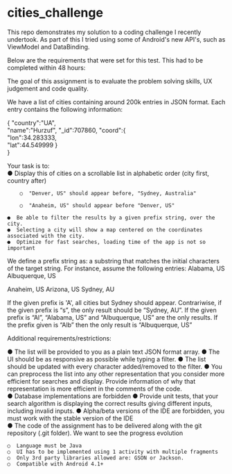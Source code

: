 # cities_challenge

This repo demonstrates my solution to a coding challenge I recently undertook. As part of this I tried using some of Android's new API's, such as ViewModel and DataBinding.

Below are the requirements that were set for this test. This had to be completed within 48 hours:


		 	 	 		
				
					
						
The goal of this assignment is to evaluate the problem solving skills, UX judgement and code quality.
						
We have a list of cities containing around 200k entries in JSON format. Each entry contains the following information:
						
{
     "country":"UA",			
    "name":"Hurzuf",
     "_id":707860,
     "coord":{			
          "lon":34.283333,				
          "lat":44.549999
     }					
}
						

Your task is to:											 								
    ●  Display this of cities on a scrollable list in alphabetic order (city first, country after)
											
        ○  "Denver, US" should appear before, "Sydney, Australia"
								
        ○  "Anaheim, US" should appear before "Denver, US"
			
    ●  Be able to filter the results by a given prefix string, over the city.
    ●  Selecting a city will show a map centered on the coordinates associated with the city.
    ●  Optimize for fast searches, loading time of the app is not so important
								
We define a prefix string as: a substring that matches the initial characters of the target string. For instance, assume the following entries:
Alabama, US
Albuquerque, US
								
Anaheim, US Arizona, US Sydney, AU
								
If the given prefix is 'A', all cities but Sydney should appear. Contrariwise, if the given prefix is “s”, the only result should be “Sydney, AU”.
If the given prefix is “Al”, “Alabama, US” and “Albuquerque, US” are the only results.
If the prefix given is “Alb” then the only result is “Albuquerque, US”
							
			
						
Additional requirements/restrictions:
						
	
   ●  The list will be provided to you as a plain text JSON format array.
   ●  The UI should be as responsive as possible while typing a filter.
   ●  The list should be updated with every character added/removed to the filter.
   ●  You can preprocess the list into any other representation that you consider more efficient for searches and display. Provide information of why that representation is more efficient in the comments of the code.		
   ●  Database implementations are forbidden
   ●  Provide unit tests, that your search algorithm is displaying the correct results giving different inputs, including invalid inputs.
   ●  Alpha/beta versions of the IDE are forbidden, you must work with the stable version of the IDE		
   ●  The code of the assignment has to be delivered along with the git repository (.git folder). We want to see the progress evolution
			

	
    ○  Language must be Java
    ○  UI has to be implemented using 1 activity with multiple fragments
    ○  Only 3rd party libraries allowed are: GSON or Jackson.
    ○  Compatible with Android 4.1+
		
				
								 							
						 					

